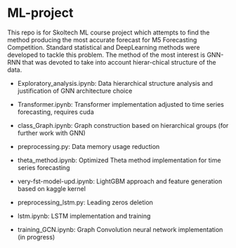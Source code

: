 # ML-project


This repo is for Skoltech ML course project which attempts to find the method producing the most accurate forecast for M5 Forecasting Competition.  Standard statistical and DeepLearning methods were developed to tackle this problem. The method of the most interest is GNN-RNN that was devoted to take into account hierar-chical structure of the data.

- Exploratory_analysis.ipynb: Data hierarchical structure analysis and justification of GNN architecture choice

- Transformer.ipynb: Transformer implementation adjusted to time series forecasting, requires cuda

- class_Graph.ipynb: Graph construction based on hierarchical groups (for further work with GNN)

- preprocessing.py: Data memory usage reduction

- theta_method.ipynb: Optimized Theta method implementation for time series forecasting

- very-fst-model-upd.ipynb: LightGBM approach and feature generation based on kaggle kernel

- preprocessing_lstm.py: Leading zeros deletion

- lstm.ipynb: LSTM implementation and training

- training_GCN.ipynb: Graph Convolution neural network implementation (in progress)







